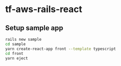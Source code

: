 # tf-aws-rails-react

## Setup sample app

```.sh
rails new sample
cd sample
yarn create-react-app front --template typescript
cd front
yarn eject
```
